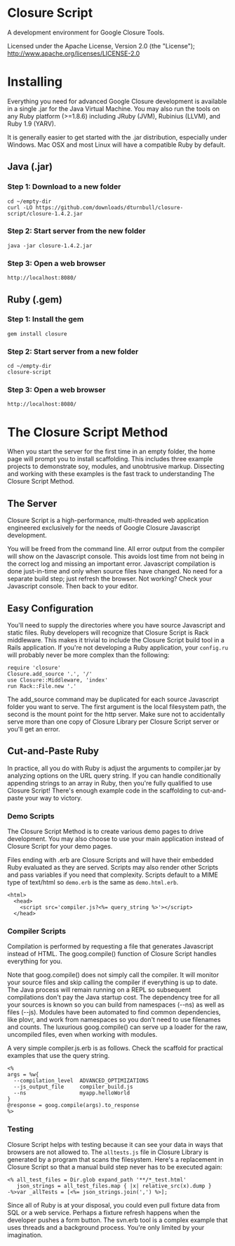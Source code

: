 # Closure Script

A development environment for Google Closure Tools.

Licensed under the Apache License, Version 2.0 (the "License"); 
<http://www.apache.org/licenses/LICENSE-2.0>

# Installing

Everything you need for advanced Google Closure development is available in a
single .jar for the Java Virtual Machine.  You may also run the tools on any
Ruby platform (>=1.8.6) including JRuby (JVM), Rubinius (LLVM), and Ruby 1.9 (YARV).

It is generally easier to get started with the .jar distribution, especially
under Windows.  Mac OSX and most Linux will have a compatible Ruby by default.

## Java (.jar)

### Step 1: Download to a new folder

    cd ~/empty-dir
    curl -LO https://github.com/downloads/dturnbull/closure-script/closure-1.4.2.jar

### Step 2: Start server from the new folder

    java -jar closure-1.4.2.jar

### Step 3: Open a web browser

    http://localhost:8080/ 


## Ruby (.gem)

### Step 1: Install the gem

    gem install closure

### Step 2: Start server from a new folder

    cd ~/empty-dir
    closure-script
    
### Step 3: Open a web browser

    http://localhost:8080/


# The Closure Script Method

When you start the server for the first time in an empty folder, the home page
will prompt you to install scaffolding.  This includes three example projects to 
demonstrate soy, modules, and unobtrusive markup.  Dissecting and working with
these examples is the fast track to understanding The Closure Script Method.

## The Server

Closure Script is a high-performance, multi-threaded web application engineered 
exclusively for the needs of Google Closure Javascript development.

You will be freed from the command line.  All error output from the compiler
will show on the Javascript console.  This avoids lost time from not being
in the correct log and missing an important error.  Javascript compilation
is done just-in-time and only when source files have changed.
No need for a separate build step; just refresh the browser.  Not working?
Check your Javascript console.  Then back to your editor.

## Easy Configuration

You'll need to supply the directories where you have source Javascript and static files.
Ruby developers will recognize that Closure Script is Rack middleware.  This makes it trivial
to include the Closure Script build tool in a Rails application.  If you're not developing a
Ruby application, your ```config.ru``` will probably never be more complex than the following:

    require 'closure'
    Closure.add_source '.', '/'
    use Closure::Middleware, 'index'
    run Rack::File.new '.'
    
The add_source command may be duplicated for each source Javascript folder you want to
serve.  The first argument is the local filesystem path, the second is the mount point
for the http server.  Make sure not to accidentally serve more than one copy of
Closure Library per Closure Script server or you'll get an error.

## Cut-and-Paste Ruby

In practice, all you do with Ruby is adjust the arguments to compiler.jar by
analyzing options on the URL query string.  If you can handle conditionally appending
strings to an array in Ruby, then you're fully qualified to use Closure Script!
There's enough example code in the scaffolding to cut-and-paste your way to victory.

### Demo Scripts

The Closure Script Method is to create various demo pages to drive development.  You may
also choose to use your main application instead of Closure Script for your demo pages.

Files ending with .erb are Closure Scripts and will have their embedded Ruby evaluated
as they are served.  Scripts may also render other Scripts and pass variables if you
need that complexity.  Scripts default to a MIME type of text/html so ```demo.erb``` is
the same as ```demo.html.erb```.

    <html>
      <head>
        <script src='compiler.js?<%= query_string %>'></script>
      </head>

### Compiler Scripts

Compilation is performed by requesting a file that generates Javascript instead of HTML.
The goog.compile() function of Closure Script handles everything for you.

Note that goog.compile() does not simply call the compiler.  It will monitor your source
files and skip calling the compiler if everything is up to date.  The Java process will
remain running on a REPL so subsequent compilations don't pay the Java startup cost.
The dependency tree for all your sources is known so you can build from namespaces
(--ns) as well as files (--js).  Modules have been automated to find common dependencies,
like plovr, and work from namespaces so you don't need to use filenames and counts.
The luxurious goog.compile() can serve up a loader for the raw, uncompiled files,
even when working with modules.

A very simple compiler.js.erb is as follows.  Check the scaffold for practical examples
that use the query string.

    <%
    args = %w{
      --compilation_level  ADVANCED_OPTIMIZATIONS
      --js_output_file     compiler_build.js
      --ns                 myapp.helloWorld
    }
    @response = goog.compile(args).to_response
    %>

### Testing

Closure Script helps with testing because it can see your data in ways that
browsers are not allowed to. The ```alltests.js``` file in Closure Library is
generated by a program that scans the filesystem.  Here's a replacement in
Closure Script so that a manual build step never has to be executed again:

    <% all_test_files = Dir.glob expand_path '**/*_test.html'
       json_strings = all_test_files.map { |x| relative_src(x).dump }
    -%>var _allTests = [<%= json_strings.join(',') %>];
    
Since all of Ruby is at your disposal, you could even pull fixture data from SQL
or a web service.  Perhaps a fixture refresh happens when the developer pushes a
form button.  The svn.erb tool is a complex example that uses threads and a
background process.  You're only limited by your imagination.
